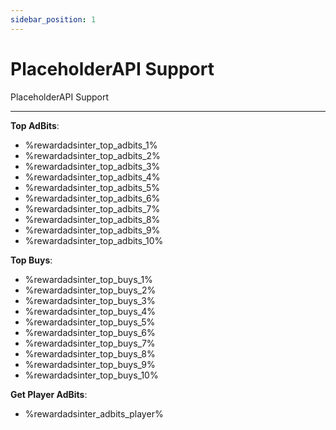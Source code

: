 ```yaml
---
sidebar_position: 1
---
```


# PlaceholderAPI Support

PlaceholderAPI Support

---

**Top AdBits**:
- %rewardadsinter_top_adbits_1%
- %rewardadsinter_top_adbits_2%
- %rewardadsinter_top_adbits_3%
- %rewardadsinter_top_adbits_4%
- %rewardadsinter_top_adbits_5%
- %rewardadsinter_top_adbits_6%
- %rewardadsinter_top_adbits_7%
- %rewardadsinter_top_adbits_8%
- %rewardadsinter_top_adbits_9%
- %rewardadsinter_top_adbits_10%

**Top Buys**:
- %rewardadsinter_top_buys_1%
- %rewardadsinter_top_buys_2%
- %rewardadsinter_top_buys_3%
- %rewardadsinter_top_buys_4%
- %rewardadsinter_top_buys_5%
- %rewardadsinter_top_buys_6%
- %rewardadsinter_top_buys_7%
- %rewardadsinter_top_buys_8%
- %rewardadsinter_top_buys_9%
- %rewardadsinter_top_buys_10%

**Get Player AdBits**:
- %rewardadsinter_adbits_player%

